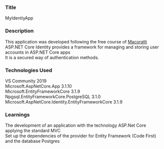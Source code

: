 ### __Title__ 

MyIdentiyApp

### __Description__

This application was developed following the free course of [Macoratti](http://www.macoratti.net/20/05/aspc_crident1.htm)
ASP.NET Core Identity provides a framework for managing and storing user accounts in ASP.NET Core apps</br>
It is a secured way of authentication methods.

### __Technologies Used__

VS Community 2019 </br>
Microsoft.AspNetCore.App 3.1.10</br>
Microsoft.EntityFrameworkCore 3.1.9</br>
Npgsql.EntityFrameworkCore.PostgreSQL 3.1.0
Microsoft.AspNetCore.Identity.EntityFrameworkCore 3.1.9</br>

### __Learnings__

The development of an application with the technology ASP.Net Core applying the standard MVC</br>
Set up the dependencies of the provider for Entity Framework (Code First) and the database Postgres</br>
